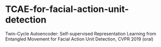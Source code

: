 # TCAE-for-facial-action-unit-detection
Twin-Cycle Autoencoder: Self-supervised Representation Learning from Entangled Movement for Facial Action Unit Detection, CVPR 2019 (oral)
